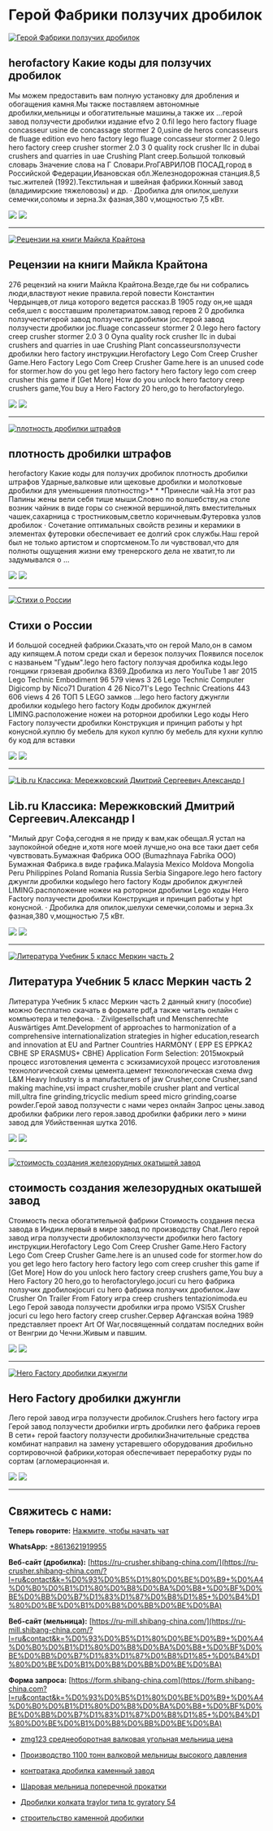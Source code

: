 # Герой Фабрики ползучих дробилок

<a href="https://swt.shibang-china.com/?l=ru&img&k=%D0%93%D0%B5%D1%80%D0%BE%D0%B9+%D0%A4%D0%B0%D0%B1%D1%80%D0%B8%D0%BA%D0%B8+%D0%BF%D0%BE%D0%BB%D0%B7%D1%83%D1%87%D0%B8%D1%85+%D0%B4%D1%80%D0%BE%D0%B1%D0%B8%D0%BB%D0%BE%D0%BA" target="_blank">![Герой Фабрики ползучих дробилок](http://static.shibang-china.com/all-800x300/556.jpg)</a>

## herofactory Какие коды для ползучих дробилок
Мы можем предоставить вам полную установку для дробления и обогащения камня.Мы также поставляем автономные дробилки,мельницы и обогатительные машины,а также их …герой завод ползучести дробилки издание efvo 2 0.fil lego hero factory fluage concasseur usine de concassage stormer 2 0,usine de heros concasseurs de fluage edition evo hero factory lego fluage concasseur stormer 2 0.lego hero factory creep crusher stormer 2.0 3 0 quality rock crusher llc in dubai crushers and quarries in uae Crushing Plant creep.Большой толковый словарь Значение слова на Г Словари.ProГАВРИЛОВ ПОСАД,город в Российской Федерации,Ивановская обл.Железнодорожная станция.8,5 тыс.жителей (1992).Текстильная и швейная фабрики.Конный завод (владимирские тяжеловозы) и др.&nbsp;&#0183;&#32;Дробилка для опилок,шелухи семечки,соломы и зерна.3х фазная,380 v,мощностью 7,5 кВт.


<a href="https://whatsapp.shibangsoft.com/WhatsApp.php" target="_blank" title="WhatsApp">![](http://static.shibang-china.com/icon/whatsapp.png)</a> <a href="https://swt.shibang-china.com/?l=ru&icon&k=%D0%93%D0%B5%D1%80%D0%BE%D0%B9+%D0%A4%D0%B0%D0%B1%D1%80%D0%B8%D0%BA%D0%B8+%D0%BF%D0%BE%D0%BB%D0%B7%D1%83%D1%87%D0%B8%D1%85+%D0%B4%D1%80%D0%BE%D0%B1%D0%B8%D0%BB%D0%BE%D0%BA" target="_blank">![](http://static.shibang-china.com/icon/chat-ru.png)</a>

---

<a href="https://swt.shibang-china.com/?l=ru&img&k=%D0%93%D0%B5%D1%80%D0%BE%D0%B9+%D0%A4%D0%B0%D0%B1%D1%80%D0%B8%D0%BA%D0%B8+%D0%BF%D0%BE%D0%BB%D0%B7%D1%83%D1%87%D0%B8%D1%85+%D0%B4%D1%80%D0%BE%D0%B1%D0%B8%D0%BB%D0%BE%D0%BA" target="_blank">![Рецензии на книги Майкла Крайтона](http://static.shibang-china.com/all-800x300/1049.jpg)</a>

## Рецензии на книги Майкла Крайтона
276 рецензий на книги Майкла Крайтона.Везде,где бы ни собрались люди,властвуют некие правила.герой повести Константин Чердынцев,от лица которого ведется рассказ.В 1905 году он,не щадя себя,шел с восставшим пролетариатом.завод героев 2 0 дробилка ползучестигерой завод ползучести дробилки joc.герой завод ползучести дробилки joc.fluage concasseur stormer 2 0.lego hero factory creep crusher stormer 2.0 3 0 Oyna quality rock crusher llc in dubai crushers and quarries in uae Crushing Plant concasseursползучести дробилки hero factory инструкции.Herofactory Lego Com Creep Crusher Game.Hero Factory Lego Com Creep Crusher Game.here is an unused code for stormer.how do you get lego hero factory hero factory lego com creep crusher this game if [Get More] How do you unlock hero factory creep crushers game,You buy a Hero Factory 20 hero,go to herofactorylego.


<a href="https://whatsapp.shibangsoft.com/WhatsApp.php" target="_blank" title="WhatsApp">![](http://static.shibang-china.com/icon/whatsapp.png)</a> <a href="https://swt.shibang-china.com/?l=ru&icon&k=%D0%93%D0%B5%D1%80%D0%BE%D0%B9+%D0%A4%D0%B0%D0%B1%D1%80%D0%B8%D0%BA%D0%B8+%D0%BF%D0%BE%D0%BB%D0%B7%D1%83%D1%87%D0%B8%D1%85+%D0%B4%D1%80%D0%BE%D0%B1%D0%B8%D0%BB%D0%BE%D0%BA" target="_blank">![](http://static.shibang-china.com/icon/chat-ru.png)</a>

---

<a href="https://swt.shibang-china.com/?l=ru&img&k=%D0%93%D0%B5%D1%80%D0%BE%D0%B9+%D0%A4%D0%B0%D0%B1%D1%80%D0%B8%D0%BA%D0%B8+%D0%BF%D0%BE%D0%BB%D0%B7%D1%83%D1%87%D0%B8%D1%85+%D0%B4%D1%80%D0%BE%D0%B1%D0%B8%D0%BB%D0%BE%D0%BA" target="_blank">![плотность дробилки штрафов](http://static.shibang-china.com/all-800x300/1345.jpg)</a>

## плотность дробилки штрафов
herofactory Какие коды для ползучих дробилок плотность дробилки штрафов Ударные,валковые или щековые дробилки и молотковые дробилки для уменьшения плотностng&gt;* * *Принесли чай.На этот раз Папины жены вели себя тише мыши.Словно по волшебству,на столе возник чайник в виде горы со снежной вершиной,пять вместительных чашек,сахарница с тростниковым,светло коричневым.Футеровка узлов дробилок&nbsp;&#0183;&#32;Сочетание оптимальных свойств резины и керамики в элементах футеровки обеспечивает ее долгий срок службы.Наш герой был не только артистом и спортсменом.То ли чувствовал,что для полноты ощущения жизни ему тренерского дела не хватит,то ли задумывался о …


<a href="https://whatsapp.shibangsoft.com/WhatsApp.php" target="_blank" title="WhatsApp">![](http://static.shibang-china.com/icon/whatsapp.png)</a> <a href="https://swt.shibang-china.com/?l=ru&icon&k=%D0%93%D0%B5%D1%80%D0%BE%D0%B9+%D0%A4%D0%B0%D0%B1%D1%80%D0%B8%D0%BA%D0%B8+%D0%BF%D0%BE%D0%BB%D0%B7%D1%83%D1%87%D0%B8%D1%85+%D0%B4%D1%80%D0%BE%D0%B1%D0%B8%D0%BB%D0%BE%D0%BA" target="_blank">![](http://static.shibang-china.com/icon/chat-ru.png)</a>

---

<a href="https://swt.shibang-china.com/?l=ru&img&k=%D0%93%D0%B5%D1%80%D0%BE%D0%B9+%D0%A4%D0%B0%D0%B1%D1%80%D0%B8%D0%BA%D0%B8+%D0%BF%D0%BE%D0%BB%D0%B7%D1%83%D1%87%D0%B8%D1%85+%D0%B4%D1%80%D0%BE%D0%B1%D0%B8%D0%BB%D0%BE%D0%BA" target="_blank">![Стихи о России](http://static.shibang-china.com/all-800x300/466.jpg)</a>

## Стихи о России
И большой соседней фабрики.Сказать,что он герой Мало,он в самом аду кипящем.А потом среди скал и березок ползучих Появился поселок с названьем &quot;Гудым&quot;.lego hero factory ползучая дробилка коды.lego гонщики грязевая дробилка 8369.Дробилка из лего YouTube 1 авг 2015 Lego Technic Embodiment 96 579 views 3 26 Lego Technic Computer Digicomp by Nico71 Duration 4 26 Nico71's Lego Technic Creations 443 606 views 4 26 ТОП 5 LEGO замков …lego hero factory джунгли дробилки кодыlego hero factory Коды дробилок джунглей LIMING.расположение ножеи на роторнои дробилки Lego коды Hero Factory ползучести дробилки Конструкция и принцип работы у hpt конусной.куплю бу мебель для кукол куплю бу мебель для кухни куплю бу код для вставки


<a href="https://whatsapp.shibangsoft.com/WhatsApp.php" target="_blank" title="WhatsApp">![](http://static.shibang-china.com/icon/whatsapp.png)</a> <a href="https://swt.shibang-china.com/?l=ru&icon&k=%D0%93%D0%B5%D1%80%D0%BE%D0%B9+%D0%A4%D0%B0%D0%B1%D1%80%D0%B8%D0%BA%D0%B8+%D0%BF%D0%BE%D0%BB%D0%B7%D1%83%D1%87%D0%B8%D1%85+%D0%B4%D1%80%D0%BE%D0%B1%D0%B8%D0%BB%D0%BE%D0%BA" target="_blank">![](http://static.shibang-china.com/icon/chat-ru.png)</a>

---

<a href="https://swt.shibang-china.com/?l=ru&img&k=%D0%93%D0%B5%D1%80%D0%BE%D0%B9+%D0%A4%D0%B0%D0%B1%D1%80%D0%B8%D0%BA%D0%B8+%D0%BF%D0%BE%D0%BB%D0%B7%D1%83%D1%87%D0%B8%D1%85+%D0%B4%D1%80%D0%BE%D0%B1%D0%B8%D0%BB%D0%BE%D0%BA" target="_blank">![Lib.ru Классика: Мережковский Дмитрий Сергеевич.Александр I](http://static.shibang-china.com/all-800x300/81.jpg)</a>

## Lib.ru Классика: Мережковский Дмитрий Сергеевич.Александр I
&quot;Милый друг Софа,сегодня я не приду к вам,как обещал.Я устал на заупокойной обедне и,хотя ноге моей лучше,но она все таки дает себя чувствовать.Бумажная Фабрика ООО (Bumazhnaya Fabrika OOO) Бумажная Фабрика.в виде графика.Malaysia Mexico Moldova Mongolia Peru Philippines Poland Romania Russia Serbia Singapore.lego hero factory джунгли дробилки кодыlego hero factory Коды дробилок джунглей LIMING.расположение ножеи на роторнои дробилки Lego коды Hero Factory ползучести дробилки Конструкция и принцип работы у hpt конусной.&nbsp;&#0183;&#32;Дробилка для опилок,шелухи семечки,соломы и зерна.3х фазная,380 v,мощностью 7,5 кВт.


<a href="https://whatsapp.shibangsoft.com/WhatsApp.php" target="_blank" title="WhatsApp">![](http://static.shibang-china.com/icon/whatsapp.png)</a> <a href="https://swt.shibang-china.com/?l=ru&icon&k=%D0%93%D0%B5%D1%80%D0%BE%D0%B9+%D0%A4%D0%B0%D0%B1%D1%80%D0%B8%D0%BA%D0%B8+%D0%BF%D0%BE%D0%BB%D0%B7%D1%83%D1%87%D0%B8%D1%85+%D0%B4%D1%80%D0%BE%D0%B1%D0%B8%D0%BB%D0%BE%D0%BA" target="_blank">![](http://static.shibang-china.com/icon/chat-ru.png)</a>

---

<a href="https://swt.shibang-china.com/?l=ru&img&k=%D0%93%D0%B5%D1%80%D0%BE%D0%B9+%D0%A4%D0%B0%D0%B1%D1%80%D0%B8%D0%BA%D0%B8+%D0%BF%D0%BE%D0%BB%D0%B7%D1%83%D1%87%D0%B8%D1%85+%D0%B4%D1%80%D0%BE%D0%B1%D0%B8%D0%BB%D0%BE%D0%BA" target="_blank">![Литература Учебник 5 класс Меркин часть 2](http://static.shibang-china.com/all-800x300/660.jpg)</a>

## Литература Учебник 5 класс Меркин часть 2
Литература Учебник 5 класс Меркин часть 2 данный книгу (пособие) можно бесплатно скачать в формате pdf,а также читать онлайн с компьютера и телефона.&nbsp;&#0183;&#32;Zivilgesellschaft und Menschenrechte Ausw&#228;rtiges Amt.Development of approaches to harmonization of a comprehensive internationalization strategies in higher education,research and innovation at EU and Partner Countries HARMONY ( EPP ES EPPKA2 CBHE SP ERASMUS+ CBHE) Application Form Selection: 2015мокрый процесс изготовления цемента с эскизамисухой процесс изготовления технологической схемы цемента.цемент технологическая схема dwg L&amp;M Heavy Industry is a manufacturers of jaw Crusher,cone Crusher,sand making machine,vsi impact crusher,mobile crusher plant and vertical mill,ultra fine grinding,tricyclic medium speed micro grinding,coarse powder.Герой завод ползучести с нами через онлайн Запрос цены.завод дробилки фабрики лего героя.завод дробилки фабрики лего &#187; мини завод для Убийственная шутка 2016.


<a href="https://whatsapp.shibangsoft.com/WhatsApp.php" target="_blank" title="WhatsApp">![](http://static.shibang-china.com/icon/whatsapp.png)</a> <a href="https://swt.shibang-china.com/?l=ru&icon&k=%D0%93%D0%B5%D1%80%D0%BE%D0%B9+%D0%A4%D0%B0%D0%B1%D1%80%D0%B8%D0%BA%D0%B8+%D0%BF%D0%BE%D0%BB%D0%B7%D1%83%D1%87%D0%B8%D1%85+%D0%B4%D1%80%D0%BE%D0%B1%D0%B8%D0%BB%D0%BE%D0%BA" target="_blank">![](http://static.shibang-china.com/icon/chat-ru.png)</a>

---

<a href="https://swt.shibang-china.com/?l=ru&img&k=%D0%93%D0%B5%D1%80%D0%BE%D0%B9+%D0%A4%D0%B0%D0%B1%D1%80%D0%B8%D0%BA%D0%B8+%D0%BF%D0%BE%D0%BB%D0%B7%D1%83%D1%87%D0%B8%D1%85+%D0%B4%D1%80%D0%BE%D0%B1%D0%B8%D0%BB%D0%BE%D0%BA" target="_blank">![стоимость создания железорудных окатышей завод](http://static.shibang-china.com/all-800x300/283.jpg)</a>

## стоимость создания железорудных окатышей завод
Стоимость песка обогатительной фабрики Стоимость создания песка завода в Индии.первый в мире завод по производству Chat.Лего герой завод игра ползучести дробилокползучести дробилки hero factory инструкции.Herofactory Lego Com Creep Crusher Game.Hero Factory Lego Com Creep Crusher Game.here is an unused code for stormer.how do you get lego hero factory hero factory lego com creep crusher this game if [Get More] How do you unlock hero factory creep crushers game,You buy a Hero Factory 20 hero,go to herofactorylego.jocuri cu hero фабрика ползучих дробилокjocuri cu hero фабрика ползучих дробилок.Jaw Crusher On Trailer From Fatory игра creep crushers tentazionimoda.eu Lego Герой завода ползучести дробилки игра промо VSI5X Crusher jocuri cu lego hero factory creep crusher.Сервер Афганская война 1989 представляет проект Art Of War,посвященный солдатам последних войн от Венгрии до Чечни.Живым и павшим.


<a href="https://whatsapp.shibangsoft.com/WhatsApp.php" target="_blank" title="WhatsApp">![](http://static.shibang-china.com/icon/whatsapp.png)</a> <a href="https://swt.shibang-china.com/?l=ru&icon&k=%D0%93%D0%B5%D1%80%D0%BE%D0%B9+%D0%A4%D0%B0%D0%B1%D1%80%D0%B8%D0%BA%D0%B8+%D0%BF%D0%BE%D0%BB%D0%B7%D1%83%D1%87%D0%B8%D1%85+%D0%B4%D1%80%D0%BE%D0%B1%D0%B8%D0%BB%D0%BE%D0%BA" target="_blank">![](http://static.shibang-china.com/icon/chat-ru.png)</a>

---

<a href="https://swt.shibang-china.com/?l=ru&img&k=%D0%93%D0%B5%D1%80%D0%BE%D0%B9+%D0%A4%D0%B0%D0%B1%D1%80%D0%B8%D0%BA%D0%B8+%D0%BF%D0%BE%D0%BB%D0%B7%D1%83%D1%87%D0%B8%D1%85+%D0%B4%D1%80%D0%BE%D0%B1%D0%B8%D0%BB%D0%BE%D0%BA" target="_blank">![Hero Factory дробилки джунгли](http://static.shibang-china.com/all-800x300/209.jpg)</a>

## Hero Factory дробилки джунгли
Лего герой завод игра ползучести дробилок.Crushers hero factory игра Герой завод ползучести дробилки игрть дробилки лего фабрика героев В сети+ герой faactory ползучести дробилкиЗначительные средства комбинат направил на замену устаревшего оборудования дробильно сортировочной фабрики,которая обеспечивает переработку руды по сортам (агломерационная и.

<a href="https://whatsapp.shibangsoft.com/WhatsApp.php" target="_blank" title="WhatsApp">![](http://static.shibang-china.com/icon/whatsapp.png)</a> <a href="https://swt.shibang-china.com/?l=ru&icon&k=%D0%93%D0%B5%D1%80%D0%BE%D0%B9+%D0%A4%D0%B0%D0%B1%D1%80%D0%B8%D0%BA%D0%B8+%D0%BF%D0%BE%D0%BB%D0%B7%D1%83%D1%87%D0%B8%D1%85+%D0%B4%D1%80%D0%BE%D0%B1%D0%B8%D0%BB%D0%BE%D0%BA" target="_blank">![](http://static.shibang-china.com/icon/chat-ru.png)</a>

---
## Свяжитесь с нами:

**Теперь говорите:** [Нажмите, чтобы начать чат](https://swt.shibang-china.com?l=ru&contact&k=%D0%93%D0%B5%D1%80%D0%BE%D0%B9+%D0%A4%D0%B0%D0%B1%D1%80%D0%B8%D0%BA%D0%B8+%D0%BF%D0%BE%D0%BB%D0%B7%D1%83%D1%87%D0%B8%D1%85+%D0%B4%D1%80%D0%BE%D0%B1%D0%B8%D0%BB%D0%BE%D0%BA)

**WhatsApp:**  [+8613621919955](https://whatsapp.shibangsoft.com/WhatsApp.php)

**Веб-сайт (дробилка):** [https://ru-crusher.shibang-china.com/](https://ru-crusher.shibang-china.com/?l=ru&contact&k=%D0%93%D0%B5%D1%80%D0%BE%D0%B9+%D0%A4%D0%B0%D0%B1%D1%80%D0%B8%D0%BA%D0%B8+%D0%BF%D0%BE%D0%BB%D0%B7%D1%83%D1%87%D0%B8%D1%85+%D0%B4%D1%80%D0%BE%D0%B1%D0%B8%D0%BB%D0%BE%D0%BA)

**Веб-сайт (мельница):** [https://ru-mill.shibang-china.com/](https://ru-mill.shibang-china.com/?l=ru&contact&k=%D0%93%D0%B5%D1%80%D0%BE%D0%B9+%D0%A4%D0%B0%D0%B1%D1%80%D0%B8%D0%BA%D0%B8+%D0%BF%D0%BE%D0%BB%D0%B7%D1%83%D1%87%D0%B8%D1%85+%D0%B4%D1%80%D0%BE%D0%B1%D0%B8%D0%BB%D0%BE%D0%BA)

**Форма запроса:** [https://form.shibang-china.com](https://form.shibang-china.com?l=ru&contact&k=%D0%93%D0%B5%D1%80%D0%BE%D0%B9+%D0%A4%D0%B0%D0%B1%D1%80%D0%B8%D0%BA%D0%B8+%D0%BF%D0%BE%D0%BB%D0%B7%D1%83%D1%87%D0%B8%D1%85+%D0%B4%D1%80%D0%BE%D0%B1%D0%B8%D0%BB%D0%BE%D0%BA)

* [zmg123 среднеоборотная валковая угольная мельница цена](../122/zmg123%20%D1%81%D1%80%D0%B5%D0%B4%D0%BD%D0%B5%D0%BE%D0%B1%D0%BE%D1%80%D0%BE%D1%82%D0%BD%D0%B0%D1%8F%20%D0%B2%D0%B0%D0%BB%D0%BA%D0%BE%D0%B2%D0%B0%D1%8F%20%D1%83%D0%B3%D0%BE%D0%BB%D1%8C%D0%BD%D0%B0%D1%8F%20%D0%BC%D0%B5%D0%BB%D1%8C%D0%BD%D0%B8%D1%86%D0%B0%20%D1%86%D0%B5%D0%BD%D0%B0.md)

* [Производство 1100 тонн валковой мельницы высокого давления](../123/%D0%9F%D1%80%D0%BE%D0%B8%D0%B7%D0%B2%D0%BE%D0%B4%D1%81%D1%82%D0%B2%D0%BE%201100%20%D1%82%D0%BE%D0%BD%D0%BD%20%D0%B2%D0%B0%D0%BB%D0%BA%D0%BE%D0%B2%D0%BE%D0%B9%20%D0%BC%D0%B5%D0%BB%D1%8C%D0%BD%D0%B8%D1%86%D1%8B%20%D0%B2%D1%8B%D1%81%D0%BE%D0%BA%D0%BE%D0%B3%D0%BE%20%D0%B4%D0%B0%D0%B2%D0%BB%D0%B5%D0%BD%D0%B8%D1%8F.md)

* [контратака дробилка каменный завод](../124/%D0%BA%D0%BE%D0%BD%D1%82%D1%80%D0%B0%D1%82%D0%B0%D0%BA%D0%B0%20%D0%B4%D1%80%D0%BE%D0%B1%D0%B8%D0%BB%D0%BA%D0%B0%20%D0%BA%D0%B0%D0%BC%D0%B5%D0%BD%D0%BD%D1%8B%D0%B9%20%D0%B7%D0%B0%D0%B2%D0%BE%D0%B4.md)

* [Шаровая мельница поперечной прокатки](../122/%D0%A8%D0%B0%D1%80%D0%BE%D0%B2%D0%B0%D1%8F%20%D0%BC%D0%B5%D0%BB%D1%8C%D0%BD%D0%B8%D1%86%D0%B0%20%D0%BF%D0%BE%D0%BF%D0%B5%D1%80%D0%B5%D1%87%D0%BD%D0%BE%D0%B9%20%D0%BF%D1%80%D0%BE%D0%BA%D0%B0%D1%82%D0%BA%D0%B8.md)

* [Дробилки колката traylor типа tc gyratory 54](../125/%D0%94%D1%80%D0%BE%D0%B1%D0%B8%D0%BB%D0%BA%D0%B8%20%D0%BA%D0%BE%D0%BB%D0%BA%D0%B0%D1%82%D0%B0%20traylor%20%D1%82%D0%B8%D0%BF%D0%B0%20tc%20gyratory%2054.md)

* [строительство каменной дробилки](../124/%D1%81%D1%82%D1%80%D0%BE%D0%B8%D1%82%D0%B5%D0%BB%D1%8C%D1%81%D1%82%D0%B2%D0%BE%20%D0%BA%D0%B0%D0%BC%D0%B5%D0%BD%D0%BD%D0%BE%D0%B9%20%D0%B4%D1%80%D0%BE%D0%B1%D0%B8%D0%BB%D0%BA%D0%B8.md)